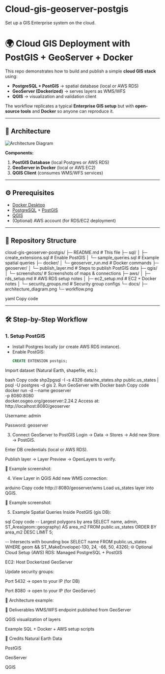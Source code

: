 # Cloud-gis-geoserver-postgis
Set up a GIS Enterprise system on the cloud.


# 🌍 Cloud GIS Deployment with PostGIS + GeoServer + Docker

This repo demonstrates how to build and publish a simple **cloud GIS stack** using:

- **PostgreSQL + PostGIS** → spatial database (local or AWS RDS)
- **GeoServer (Dockerized)** → serves layers as WMS/WFS
- **QGIS** → visualization and validation client

The workflow replicates a typical **Enterprise GIS setup** but with **open-source tools** and **Docker** so anyone can reproduce it.

---

## 🚀 Architecture

![Architecture Diagram](docs/architecture_diagram.png)

**Components:**
1. **PostGIS Database** (local Postgres or AWS RDS)
2. **GeoServer in Docker** (local or AWS EC2)
3. **QGIS Client** (consumes WMS/WFS services)

---

## ⚙️ Prerequisites

- [Docker Desktop](https://www.docker.com/products/docker-desktop)
- [PostgreSQL](https://www.postgresql.org/download/) + [PostGIS](https://postgis.net/install/)
- [QGIS](https://qgis.org/downloads/)
- (Optional) AWS account (for RDS/EC2 deployment)

---

## 📂 Repository Structure

cloud-gis-geoserver-postgis/
├─ README.md # This file
├─ sql/
│ ├─ create_extensions.sql # Enable PostGIS
│ └─ sample_queries.sql # Example spatial queries
├─ docker/
│ └─ geoserver_run.md # Docker commands
├─ geoserver/
│ └─ publish_layer.md # Steps to publish PostGIS data
├─ qgis/
│ └─ screenshots/ # Screenshots of maps & connections
├─ aws/
│ ├─ rds_setup.md # AWS RDS setup notes
│ ├─ ec2_setup.md # EC2 + Docker notes
│ └─ security_groups.md # Security group configs
└─ docs/
├─ architecture_diagram.png
└─ workflow.png

yaml
Copy code

---

## 🛠 Step-by-Step Workflow

### 1. Setup PostGIS
- Install Postgres locally (or create AWS RDS instance).
- Enable PostGIS:
  ```sql
  CREATE EXTENSION postgis;
Import dataset (Natural Earth, shapefile, etc.):

bash
Copy code
shp2pgsql -I -s 4326 data/ne_states.shp public.us_states | psql -U postgres -d gis
2. Run GeoServer with Docker
bash
Copy code
docker run -d --name geoserver \
  -p 8080:8080 \
  docker.osgeo.org/geoserver:2.24.2
Access at: http://localhost:8080/geoserver

Username: admin

Password: geoserver

3. Connect GeoServer to PostGIS
Login → Data → Stores → Add new Store → PostGIS.

Enter DB credentials (local or AWS RDS).

Publish layer → Layer Preview → OpenLayers to verify.

📸 Example screenshot:

4. View Layer in QGIS
Add new WMS connection:

arduino
Copy code
http://<host-ip>:8080/geoserver/wms
Load us_states layer into QGIS.

📸 Example screenshot:

5. Example Spatial Queries
Inside PostGIS (gis DB):

sql
Copy code
-- Largest polygons by area
SELECT name, admin, ST_Area(geom::geography) AS area_m2
FROM public.us_states
ORDER BY area_m2 DESC
LIMIT 5;

-- Intersects with bounding box
SELECT name
FROM public.us_states
WHERE geom && ST_MakeEnvelope(-130, 24, -66, 50, 4326);
🌐 Optional Cloud Setup (AWS)
RDS: Managed PostgreSQL + PostGIS

EC2: Host Dockerized GeoServer

Update security groups:

Port 5432 → open to your IP (for DB)

Port 8080 → open to your IP (for GeoServer)

📸 Architecture example:

🎯 Deliverables
WMS/WFS endpoint published from GeoServer

QGIS visualization of layers

Example SQL + Docker + AWS setup scripts

📖 Credits
Natural Earth Data

PostGIS

GeoServer

QGIS

